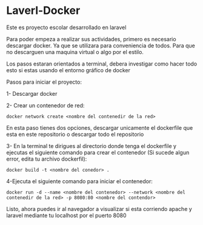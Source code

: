 # Laverl-Docker


Este es proyecto escolar desarrollado en laravel


Para poder empeza a realizar sus actividades, primero es necesario descargar docker.
Ya que se utilizara para conveniencia de todos. Para que no descarguen una maquina virtual o algo por el estilo.

Los pasos estaran orientados a terminal, debera investigar como hacer todo esto si estas usando el entorno gráfico de docker

Pasos para iniciar el proyecto:

1- Descargar docker

2- Crear un contenedor de red:

    docker network create <nombre del contenedir de la red>

En esta paso tienes dos opciones, descargar unicamente el dockerfile que esta en este repositorio o descargar todo el repositorio

3- En la terminal te dirigues al directorio donde tenga el dockerfile y ejecutas el siguiente comando para crear el contenedor (Si sucede algun error, edita tu archivo dockerfil):

    docker build -t <nombre del conedor> .

4-Ejecuta el siguiente comando para iniciar el contenedor:

    docker run -d --name <nombre del contenedor> --network <nombre del contenedir de la red> -p 8080:80 <nombre del contendor>

Listo, ahora puedes ir al navegador a visualizar si esta corriendo apache y laravel
mediante tu localhost por el puerto 8080

